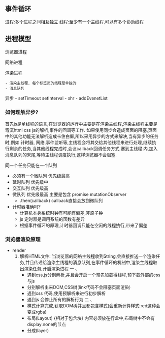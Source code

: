 ## 事件循环

进程:多个进程之间相互独立
线程:至少有一个主线程,可以有多个协助线程

## 进程模型

 浏览器进程

 网络进程

 渲染进程 
    
    - 渲染主线程, 每个标签页的线程是单独的
    - 消息队列


 异步
    - setTimeout setInterval
    - xhr
    - addEvenetList
### 如何理解异步?
   
   首先js是单线程的语言,在浏览器的运行中主要是在渲染主线程,渲染主线程主要是弯沉html css js的解析,事件的回调等工作.
   如果使用同步会造成页面的阻塞,页面中的其他功能无法解析造成卡住白屏,所以采用异步的方式来解决,当有异步的任务时,例如:计时器,
   网络,事件监听等,主线程会将其交给其他线程来进行处理,继续执行剩余的任务,当其他线程完成时,会议callback回调任务方式,塞到主线程
   内,加入消息队列的末尾,等待主线程调度执行,这样浏览器不会阻塞.


同一个任务只能在一个队列
* 必须有一个微队列 优先级最高 
* 延时队列 优先级中
* 交互队列 优先级高
* 微队列 优先级最高 主要是包含 promise mutationObserver
   * .then(callback) callback直接会放到微队列
* 计时器准确吗?
   * 计算机本身系统时钟有可能有偏差,非原子钟
   * js 定时器是调用系统的函数有差异
   * 根据事件循环的原理,计时器回调只能在空闲的线程执行,带来了偏差



### 浏览器渲染原理

   - render
      1. 解析HTML文件: 当浏览器的网络主线程收到String,会直接推送一个渲染任务,并且传递给渲染主线程的消息队列,在事件循环的机制中,渲染主线程取出渲染任务,开启渲染进程
         一 、
         - 遇到css,js分别解析,并且会开启一个预先加载得线程,预下载外部的css与js
         - 分别解析出来DOM,CSS树(link代码不会阻塞页面渲染)
         - 遇到css 代码,使用预解析来进行初步解析
         - 遇到js 会停止所有的解析行为
         二 、
         - 样式计算完成,获取DOM树并且都包含样式(会重新计算样式:red这种会变成rgba)
         - 布局(Layout)  {相对于包含块} 内容必须放在行盒中,布局树中不会有display:none的节点
         - 分成(layer) 